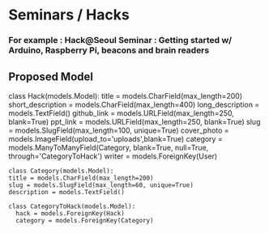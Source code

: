 # Seminars / Hacks
### For example : Hack@Seoul Seminar : Getting started w/ Arduino, Raspberry Pi, beacons and brain readers

## Proposed Model

  class Hack(models.Model):
    title  = models.CharField(max_length=200)
    short_description = models.CharField(max_length=400)
    long_description =  models.TextField()
    github_link = models.URLField(max_length=250, blank=True)
    ppt_link = models.URLField(max_length=250, blank=True)
    slug = models.SlugField(max_length=100, unique=True)
    cover_photo =  models.ImageField(upload_to='uploads',blank=True)
    category  = models.ManyToManyField(Category, blank=True, null=True, through='CategoryToHack')
    writer = models.ForeignKey(User)


    class Category(models.Model):
    title = models.CharField(max_length=200)
    slug = models.SlugField(max_length=60, unique=True)
    description = models.TextField()

    class CategoryToHack(models.Model):
      hack = models.ForeignKey(Hack)
      category = models.ForeignKey(Category)
